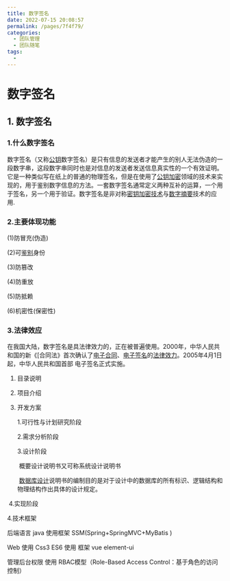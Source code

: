```yaml
---
title: 数字签名
date: 2022-07-15 20:08:57
permalink: /pages/7f4f79/
categories:
  - 团队管理
  - 团队随笔
tags:
  - 
---
```

# 数字签名



## 1. 数字签名



### 1.什么数字签名

数字签名（又称[公钥](https://baike.baidu.com/item/公钥)数字签名）是只有信息的发送者才能产生的别人无法伪造的一段数字串，这段数字串同时也是对信息的发送者发送信息真实性的一个有效证明。它是一种类似写在纸上的普通的物理签名，但是在使用了[公钥加密](https://baike.baidu.com/item/公钥加密/6245950)领域的技术来实现的，用于鉴别数字信息的方法。一套数字签名通常定义两种互补的运算，一个用于签名，另一个用于验证。数字签名是非对称[密钥加密技术](https://baike.baidu.com/item/密钥加密技术)与[数字摘要](https://baike.baidu.com/item/数字摘要/4069118)技术的应用.

### 2.主要体现功能 

(1)防冒充(伪造)

(2)可[鉴别](https://baike.baidu.com/item/鉴别/10755551)身份

(3)防篡改

(4)防重放

(5)防抵赖

(6)机密性(保密性)

### 3.法律效应

在我国大陆，数字签名是具法律效力的，正在被普遍使用。2000年，中华人民共和国的新《[合同法》首次确认了[电子合同](https://baike.baidu.com/item/电子合同)、[电子签名](https://baike.baidu.com/item/电子签名)的[法律效力](https://baike.baidu.com/item/法律效力)。2005年4月1日起，中华人民共和国首部 电子签名正式实施。





1. 目录说明

2. 项目介绍 

3. 开发方案

   1.可行性与计划研究阶段

   2.需求分析阶段

   3.设计阶段

   ​		概要设计说明书又可称系统设计说明书

   ​       [数据库设计](https://baike.baidu.com/item/数据库设计/222831)说明书的编制目的是对于设计中的数据库的所有标识、逻辑结构和物理结构作出具体的设计规定。

​		4.实现阶段



4.技术框架

后端语言 java  使用框架 SSM(Spring+SpringMVC+MyBatis )  

Web 使用 Css3  ES6  使用   框架 vue   element-ui 

管理后台权限 使用 RBAC模型（Role-Based Access Control：基于角色的访问控制）





